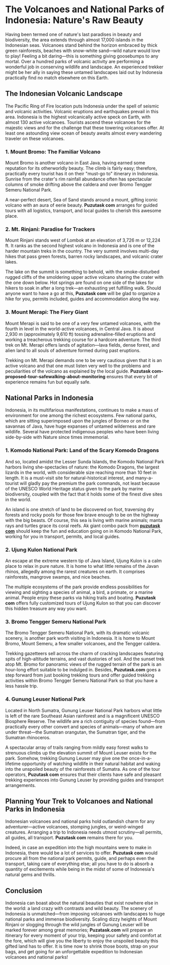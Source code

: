 # The Volcanoes and National Parks of Indonesia: Nature's Raw Beauty

Having been termed one of nature's last paradises in beauty and biodiversity, the area extends through almost 17,000 islands in the Indonesian seas. Volcanoes stand behind the horizon embraced by thick green rainforests, beaches with snow-white sand—wild nature would love to play! Feeling a bit daring—this is something giving goosebumps to any mortal. Over a hundred parks of volcanic activity are performing a wonderful job in conserving wildlife and landscape. An experienced trekker might be her ally in saying these untamed landscapes laid out by Indonesia practically find no match elsewhere on this Earth.

## The Indonesian Volcanic Landscape

The Pacific Ring of Fire location puts Indonesia under the spell of seismic and volcanic activities. Volcanic eruptions and earthquakes prevail in this area. Indonesia is the highest volcanically active speck on Earth, with almost 130 active volcanoes. Tourists ascend these volcanoes for the majestic views and for the challenge that these towering volcanoes offer. At least one astounding view ocean of beauty awaits almost every wandering traveler on these volcanoes.

### 1. Mount Bromo: The Familiar Volcano

Mount Bromo is another volcano in East Java, having earned some reputation for its otherworldly beauty. The climb is fairly easy; therefore, practically every tourist has it on their "must-go to" itinerary in Indonesia. Sunrise from the crater's rim rainfall abundance often has spectacular columns of smoke drifting above the caldera and over Bromo Tengger Semeru National Park.

A near-perfect desert, Sea of Sand stands around a mount, gifting iconic volcano with an aura of eerie beauty. **Puzutask com** arranges for guided tours with all logistics, transport, and local guides to cherish this awesome place.

### 2. Mt. Rinjani: Paradise for Trackers

Mount Rinjani stands west of Lombok at an elevation of 3,726 m or 12,224 ft. It ranks as the second highest volcano in Indonesia and is one of the harder mountain treks in the country. The very summit involves multi-day hikes that pass green forests, barren rocky landscapes, and volcanic crater lakes.

The lake on the summit is something to behold, with the smoke-disturbed rugged cliffs of the smoldering upper active volcano sharing the crater with the one down below. Hot springs are found on one side of the lakes for hikers to soak in after a long trek—an exhausting yet fulfilling walk. Should anyone want to have a go at this, **Puzutask com** will be glad to organize a hike for you, permits included, guides and accommodation along the way.

### 3. Mount Merapi: The Fiery Giant

Mount Merapi is said to be one of a very few untamed volcanoes, with the fourth in level in the world-active volcanoes, in Central Java. It is about 2,930 m (approximately 9,610 ft) tossing adrenaline-filled eruptions and working a treacherous trekking course for a hardcore adventure. The third trek on Mt. Merapi offers lands of agitation—lava fields, dense forest, and alien land to all souls of adventure formed during past eruptions.

Trekking on Mt. Merapi demands one to be very cautious given that it is an active volcano and that one must listen very well to the problems and peculiarities of the volcano as explained by the local guide. **Puzutask com-proposed-tour-safewalking-about-monitoring** ensures that every bit of experience remains fun but equally safe.

## National Parks in Indonesia

Indonesia, in its multifarious manifestations, continues to make a mass of environment for one among the richest ecosystems. Few national parks, which are sitting superimposed upon the jungles of Borneo or on the savannas of Java, have huge expanses of untamed wilderness and rare wildlife. Several have protected indigenous peoples who have been living side-by-side with Nature since times immemorial.

### 1. Komodo National Park: Land of the Scary Komodo Dragons

And so, located amidst the Lesser Sunda Islands, the Komodo National Park harbors living she-spectacles of nature: the Komodo Dragons, the largest lizards in the world, with considerable size reaching more than 10 feet in length. It is a must-visit site for natural-historical interest, and many-a-tourist will gladly pay the premium the park commands, not least because of the UNESCO World Heritage status given to the park by marine biodiversity, coupled with the fact that it holds some of the finest dive sites in the world.

An island is one stretch of land to be discovered on foot, traversing dry forests and rocky pools for those few brave enough to be on the highway with the big beasts. Of course, this sea is living with marine animals; manta rays and turtles grace its coral reefs. Ak giant combo pack from [**puzutask com**](https://www.puzutask.com/) should keep the fun and education going on in Komodo National Park, working for you in transport, permits, and local guides.

### 2. Ujung Kulon National Park

An escape at the extreme western tip of Java Island, Ujung Kulon is a calm place to relax in pure nature. It is home to what little remains of the Javan rhinos, allegedly among the rarest creatures on earth. It comprises rainforests, mangrove swamps, and nice beaches.

The multiple ecosystems of the park provide endless possibilities for viewing and sighting a species of animal, a bird, a primate, or a marine animal. People enjoy these parks via hiking trails and boating. **Puzutask com** offers fully customized tours of Ujung Kulon so that you can discover this hidden treasure any way you want.

### 3. Bromo Tengger Semeru National Park

The Bromo Tengger Semeru National Park, with its dramatic volcanic scenery, is another park worth visiting in Indonesia. It is home to Mount Bromo, Mount Semeru, a few smaller volcanoes, and the Tengger caldera.

Trekking gazetteers sell across the charm of cracking landscapes featuring spits of high-altitude terrains, and vast dustories of soil. And the sunset trek atop Mt. Bromo for panoramic views of the rugged terrain of the park is an hour-long effort suitable to be indulged in. Besides, **Puzutask.com** goes a step forward from just booking trekking tours and offer guided trekking activities within Bromo Tengger Semeru National Park so that you have a less hassle trip.

### 4. Gunung Leuser National Park

Located in North Sumatra, Gunung Leuser National Park harbors what little is left of the rare Southeast Asian rainforest and is a magnificent UNESCO Biosphere Reserve. The wildlife are a rich contiguity of species found—from practically every other convert and species of animals—many of whom are under threat—the Sumatran orangutan, the Sumatran tiger, and the Sumatran rhinoceros.

A spectacular array of trails ranging from mildly easy forest walks to strenuous climbs up the elevation summit of Mount Leuser exists for the park. Somehow, trekking Gunung Leuser may give one the once-in-a-lifetime opportunity of watching wildlife in their natural habitat and waking into the unspoiled beauty of the rainforests of Sumatra. As one of the tour operators, **Puzutask com** ensures that their clients have safe and pleasant trekking experiences into Gunung Leuser by providing guides and transport arrangements.

## Planning Your Trek to Volcanoes and National Parks in Indonesia

Indonesian volcanoes and national parks hold outlandish charm for any adventurer—active volcanoes, stomping jungles, or weird-winged creatures. Arranging a trip to Indonesia needs utmost scrutiny—all permits, all guides, all transport. **Puzutask com** remains there for you.

Indeed, in case an expedition into the high mountains were to make in Indonesia, there would be a lot of services to offer. **Puzutask com** would procure all from the national park permits, guide, and perhaps even the transport, taking care of everything else; all you have to do is absorb a quantity of excitements while being in the midst of some of Indonesia's natural gems and thrills.

## Conclusion

Indonesia can boast about the natural beauties that exist nowhere else in the world: a land crazy with contrasts and wild beauty. The scenery of Indonesia is unmatched—from imposing volcanoes with landscapes to huge national parks and immense biodiversity. Scaling dizzy heights of Mount Rinjani or slogging through the wild jungles of Gunung Leuser will be marked forever among great memories; **Puzatask.com** will prepare an itinerary for every moment of your trip, keeping your safety and comfort at the fore, which will give you the liberty to enjoy the unspoiled beauty this gifted land has to offer. It is time now to shrink those boots, strap on your bags, and get going for an unforgettable expedition to Indonesian volcanoes and national parks!
